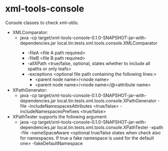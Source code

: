 # xml-tools-console

Console classes to check xml-utils:

* XMLComparator:
	- java -cp target/xml-tools-console-0.1.0-SNAPSHOT-jar-with-dependencies.jar local.tin.tests.xml.tools.console.XMLComparator <Arguments>
		* -fileA \<file A path required\>
		* -fileB \<file B path required\>
		* -allXPath \<true/false, optional, states whether to include all xpaths or only leafs\>
		* -exceptions \<optional file path containing the following lines:\>
			- \<parent node name\>/\<node name\>
			- \<parent node name\>/\<node name\>/@\<attribute name\>
* XPathGenerator:
	- java -cp target/xml-tools-console-0.1.0-SNAPSHOT-jar-with-dependencies.jar local.tin.tests.xml.tools.console.XPathGenerator -file <File path> -includeNamespacesAttributes <true/false> -includeNamespacesPrefixes <true/false>
* XPathTester supports the following argument:
	- java -cp target/xml-tools-console-0.1.0-SNAPSHOT-jar-with-dependencies.jar local.tin.tests.xml.tools.console.XPathTester -xpath <required states the XPath expression> -file <required states the source XML file> -nameSpaceAware <optional true/false states when check also for namespaces. If true a fake namespace is used for the default one> -fakeDefaultNamespace <Required upon prevous argument. Fake default namespace to use>
